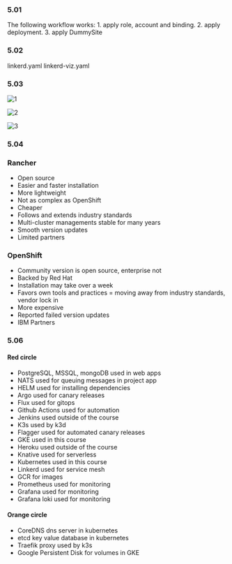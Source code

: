 ### 5.01

The following workflow works: 1. apply role, account and binding. 2. apply deployment. 3. apply DummySite

### 5.02

linkerd.yaml
linkerd-viz.yaml

### 5.03
![1](https://user-images.githubusercontent.com/74241142/181248093-2582dbc8-db87-471b-802a-bb42e884124b.png)

![2](https://user-images.githubusercontent.com/74241142/181248101-be5c413d-3553-48ed-a946-7f0acc886b00.png)

![3](https://user-images.githubusercontent.com/74241142/181248114-001d0993-26af-4482-964e-09462582d089.png)


### 5.04

### Rancher
- Open source
- Easier and faster installation
- More lightweight
- Not as complex as OpenShift
- Cheaper
- Follows and extends industry standards
- Multi-cluster managements stable for many years
- Smooth version updates
- Limited partners

### OpenShift
- Community version is open source, enterprise not
- Backed by Red Hat
- Installation may take over a week
- Favors own tools and practices = moving away from industry standards, vendor lock in
- More expensive
- Reported failed version updates
- IBM Partners

### 5.06

#### Red circle
- PostgreSQL, MSSQL, mongoDB used in web apps
- NATS used for queuing messages in project app
- HELM used for installing dependencies
- Argo used for canary releases
- Flux used for gitops
- Github Actions used for automation
- Jenkins used outside of the course
- K3s used by k3d
- Flagger used for automated canary releases
- GKE used in this course
- Heroku used outside of the course
- Knative used for serverless
- Kubernetes used in this course
- Linkerd used for service mesh
- GCR for images
- Prometheus used for monitoring
- Grafana used for monitoring
- Grafana loki used for monitoring

#### Orange circle
- CoreDNS dns server in kubernetes
- etcd key value database in kubernetes
- Traefik proxy used by k3s
- Google Persistent Disk for volumes in GKE
